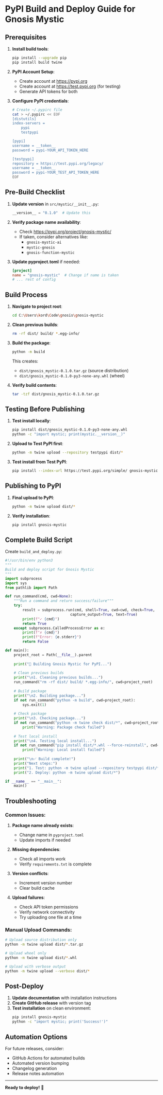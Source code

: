 # PyPI Build and Deploy Guide for Gnosis Mystic

## Prerequisites

1. **Install build tools**:
   ```bash
   pip install --upgrade pip
   pip install build twine
   ```

2. **PyPI Account Setup**:
   - Create account at https://pypi.org
   - Create account at https://test.pypi.org (for testing)
   - Generate API tokens for both

3. **Configure PyPI credentials**:
   ```bash
   # Create ~/.pypirc file
   cat > ~/.pypirc << EOF
   [distutils]
   index-servers =
       pypi
       testpypi

   [pypi]
   username = __token__
   password = pypi-YOUR_API_TOKEN_HERE

   [testpypi]
   repository = https://test.pypi.org/legacy/
   username = __token__
   password = pypi-YOUR_TEST_API_TOKEN_HERE
   EOF
   ```

## Pre-Build Checklist

1. **Update version** in `src/mystic/__init__.py`:
   ```python
   __version__ = "0.1.0"  # Update this
   ```

2. **Verify package name availability**:
   - Check https://pypi.org/project/gnosis-mystic/
   - If taken, consider alternatives like:
     - `gnosis-mystic-ai`
     - `mystic-gnosis`
     - `gnosis-function-mystic`

3. **Update pyproject.toml** if needed:
   ```toml
   [project]
   name = "gnosis-mystic"  # Change if name is taken
   # ... rest of config
   ```

## Build Process

1. **Navigate to project root**:
   ```bash
   cd C:\Users\kord\Code\gnosis\gnosis-mystic
   ```

2. **Clean previous builds**:
   ```bash
   rm -rf dist/ build/ *.egg-info/
   ```

3. **Build the package**:
   ```bash
   python -m build
   ```

   This creates:
   - `dist/gnosis_mystic-0.1.0.tar.gz` (source distribution)
   - `dist/gnosis_mystic-0.1.0-py3-none-any.whl` (wheel)

4. **Verify build contents**:
   ```bash
   tar -tzf dist/gnosis_mystic-0.1.0.tar.gz
   ```

## Testing Before Publishing

1. **Test install locally**:
   ```bash
   pip install dist/gnosis_mystic-0.1.0-py3-none-any.whl
   python -c "import mystic; print(mystic.__version__)"
   ```

2. **Upload to Test PyPI first**:
   ```bash
   python -m twine upload --repository testpypi dist/*
   ```

3. **Test install from Test PyPI**:
   ```bash
   pip install --index-url https://test.pypi.org/simple/ gnosis-mystic
   ```

## Publishing to PyPI

1. **Final upload to PyPI**:
   ```bash
   python -m twine upload dist/*
   ```

2. **Verify installation**:
   ```bash
   pip install gnosis-mystic
   ```

## Complete Build Script

Create `build_and_deploy.py`:

```python
#!/usr/bin/env python3
"""
Build and deploy script for Gnosis Mystic
"""
import subprocess
import sys
from pathlib import Path

def run_command(cmd, cwd=None):
    """Run a command and return success/failure"""
    try:
        result = subprocess.run(cmd, shell=True, cwd=cwd, check=True, 
                              capture_output=True, text=True)
        print(f"✓ {cmd}")
        return True
    except subprocess.CalledProcessError as e:
        print(f"✗ {cmd}")
        print(f"Error: {e.stderr}")
        return False

def main():
    project_root = Path(__file__).parent
    
    print("🔨 Building Gnosis Mystic for PyPI...")
    
    # Clean previous builds
    print("\n1. Cleaning previous builds...")
    run_command("rm -rf dist/ build/ *.egg-info/", cwd=project_root)
    
    # Build package
    print("\n2. Building package...")
    if not run_command("python -m build", cwd=project_root):
        sys.exit(1)
    
    # Check package
    print("\n3. Checking package...")
    if not run_command("python -m twine check dist/*", cwd=project_root):
        print("Warning: Package check failed")
    
    # Test local install
    print("\n4. Testing local install...")
    if not run_command("pip install dist/*.whl --force-reinstall", cwd=project_root):
        print("Warning: Local install failed")
    
    print("\n✅ Build complete!")
    print("Next steps:")
    print("1. Test: python -m twine upload --repository testpypi dist/*")
    print("2. Deploy: python -m twine upload dist/*")

if __name__ == "__main__":
    main()
```

## Troubleshooting

### Common Issues:

1. **Package name already exists**:
   - Change name in `pyproject.toml`
   - Update imports if needed

2. **Missing dependencies**:
   - Check all imports work
   - Verify `requirements.txt` is complete

3. **Version conflicts**:
   - Increment version number
   - Clear build cache

4. **Upload failures**:
   - Check API token permissions
   - Verify network connectivity
   - Try uploading one file at a time

### Manual Upload Commands:

```bash
# Upload source distribution only
python -m twine upload dist/*.tar.gz

# Upload wheel only  
python -m twine upload dist/*.whl

# Upload with verbose output
python -m twine upload --verbose dist/*
```

## Post-Deploy

1. **Update documentation** with installation instructions
2. **Create GitHub release** with version tag
3. **Test installation** on clean environment:
   ```bash
   pip install gnosis-mystic
   python -c "import mystic; print('Success!')"
   ```

## Automation Options

For future releases, consider:
- GitHub Actions for automated builds
- Automated version bumping
- Changelog generation
- Release notes automation

---

**Ready to deploy!** 🚀
